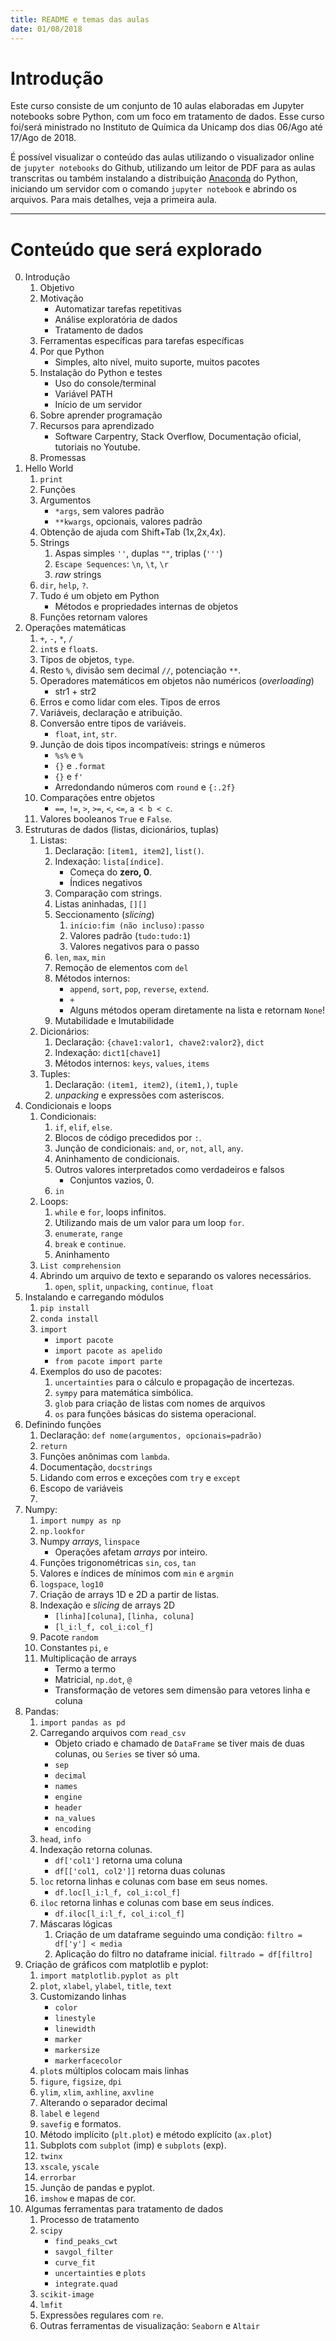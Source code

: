```yaml
---
title: README e temas das aulas
date: 01/08/2018
---
```


# Introdução

Este curso consiste de um conjunto de 10 aulas elaboradas em Jupyter notebooks sobre Python, com um foco em tratamento de dados. Esse curso foi/será ministrado no Instituto de Química da Unicamp dos dias 06/Ago até 17/Ago de 2018.

É possível visualizar o conteúdo das aulas utilizando o visualizador online de `jupyter notebooks` do Github, utilizando um leitor de PDF para as aulas transcritas ou também instalando a distribuição [Anaconda](https://www.anaconda.com/download/) do Python, iniciando um servidor com o comando `jupyter notebook` e abrindo os arquivos. Para mais detalhes, veja a primeira aula.

-----

# Conteúdo que será explorado

0. Introdução
	1. Objetivo
	2. Motivação
		* Automatizar tarefas repetitivas
		* Análise exploratória de dados
		* Tratamento de dados
	3. Ferramentas específicas para tarefas específicas
	4. Por que Python
		* Simples, alto nível, muito suporte, muitos pacotes
	5. Instalação do Python e testes
		* Uso do console/terminal
		* Variável PATH
		* Início de um servidor
	6. Sobre aprender programação
	7. Recursos para aprendizado
		* Software Carpentry, Stack Overflow, Documentação oficial, tutoriais no Youtube.
	8. Promessas
1. Hello World
	1. `print`
	2. Funções
	3. Argumentos
		* `*args`, sem valores padrão
		* `**kwargs`, opcionais, valores padrão
	4. Obtenção de ajuda com Shift+Tab (1x,2x,4x).
	5. Strings
		1. Aspas simples `''`, duplas `""`, triplas (`'''`)
		2. `Escape Sequences`: `\n`, `\t`, `\r`
		3. *raw* strings
	6. `dir`, `help`, `?`.
	7. Tudo é um objeto em Python
		* Métodos e propriedades internas de objetos
	9. Funções retornam valores
2. Operações matemáticas
	1. `+`, `-`, `*`, `/`
	2. `int`s e `float`s.
	3. Tipos de objetos, `type`.
	4. Resto `%`, divisão sem decimal `//`, potenciação `**`.
	5. Operadores matemáticos em objetos não numéricos (*overloading*)
		* str1 + str2
	6. Erros e como lidar com eles. Tipos de erros
	7. Variáveis, declaração e atribuição.
	8. Conversão entre tipos de variáveis.
		* `float`, `int`, `str`.
	9. Junção de dois tipos incompatíveis: strings e números
		* `%s%` e `%`
		* `{}` e `.format`
		* `{}` e `f'`
		* Arredondando números com `round` e `{:.2f}`
	10. Comparações entre objetos
		* `==`, `!=`, `>`, `>=`, `<`, `<=`, `a < b < c`.
	11. Valores booleanos `True` e `False`.
3. Estruturas de dados (listas, dicionários, tuplas)
	1. Listas:
		1. Declaração: `[item1, item2]`, `list()`.
		2. Indexação: `lista[índice]`.
			* Começa do **zero, 0**.
			* Índices negativos
		3. Comparação com strings.
		4. Listas aninhadas, `[][]`
		5. Seccionamento (*slicing*)
			1. `início:fim (não incluso):passo`
			2. Valores padrão (`tudo:tudo:1`)
			3. Valores negativos para o passo
        6. `len`, `max`, `min`
        7. Remoção de elementos com `del`
        8. Métodos internos:
            * `append`, `sort`, `pop`, `reverse`, `extend`.
            * `+`
            * Alguns métodos operam diretamente na lista e retornam `None`!
        9. Mutabilidade e Imutabilidade
    2. Dicionários:
        1. Declaração: `{chave1:valor1, chave2:valor2}`, `dict`
        2. Indexação: `dict1[chave1]`
        3. Métodos internos: `keys`, `values`, `items`
    3. Tuples:
        1. Declaração: `(item1, item2)`, `(item1,)`, `tuple`
        2. *unpacking* e expressões com asteriscos.
4. Condicionais e loops
    1. Condicionais: 
        1. `if`, `elif`, `else`.
        2. Blocos de código precedidos por `:`.
        3. Junção de condicionais: `and`, `or`, `not`, `all`, `any`.
        4. Aninhamento de condicionais.
        5. Outros valores interpretados como verdadeiros e falsos
            - Conjuntos vazios, 0.
        6. `in`
    2. Loops:
        1. `while` e `for`, loops infinitos.
        2. Utilizando mais de um valor para um loop `for`.
        3. `enumerate`, `range`
        4. `break` e `continue`.
        5. Aninhamento
    3. `List comprehension`
    4. Abrindo um arquivo de texto e separando os valores necessários.
        1. `open`, `split`, `unpacking`, `continue`, `float`
5. Instalando e carregando módulos
    1. `pip install`
    2. `conda install`
    3. `import`
        * `import pacote`
        * `import pacote as apelido`
        * `from pacote import parte`
    4. Exemplos do uso de pacotes:
        1. `uncertainties` para o cálculo e propagação de incertezas.
        2. `sympy` para matemática simbólica.
        3. `glob` para criação de listas com nomes de arquivos
        4. `os` para funções básicas do sistema operacional.
6. Definindo funções
    1. Declaração: `def nome(argumentos, opcionais=padrão)`
    2. `return`
    3. Funções anônimas com `lambda`.
    4. Documentação, `docstrings`
    5. Lidando com erros e exceções com `try` e `except`
    6. Escopo de variáveis
    7. 
7. Numpy:
    1. `import numpy as np`
    2. `np.lookfor`
    3. Numpy *arrays*, `linspace`
        * Operações afetam *arrays* por inteiro.
    4. Funções trigonométricas `sin`, `cos`, `tan`
    5. Valores e índices de mínimos com `min` e `argmin`
    6. `logspace`, `log10`
    7. Criação de arrays 1D e 2D a partir de listas.
    8. Indexação e *slicing* de arrays 2D
        * `[linha][coluna]`, `[linha, coluna]`
        * `[l_i:l_f, col_i:col_f]`
    9. Pacote `random`
    10. Constantes `pi`, `e`
    11. Multiplicação de arrays
        * Termo a termo
        * Matricial, `np.dot`, `@`
        * Transformação de vetores sem dimensão para vetores linha e coluna
8. Pandas:
    1. `import pandas as pd`
    2. Carregando arquivos com `read_csv`
        * Objeto criado e chamado de `DataFrame` se tiver mais de duas colunas, ou `Series` se tiver só uma.
        * `sep`
        * `decimal`
        * `names`
        * `engine`
        * `header`
        * `na_values`
        * `encoding`
    3. `head`, `info`
    4. Indexação retorna colunas.
        * `df['col1']` retorna uma coluna
        * `df[['col1, col2']]` retorna duas colunas
    5. `loc` retorna linhas e colunas com base em seus nomes.
        * `df.loc[l_i:l_f, col_i:col_f]`
    6. `iloc` retorna linhas e colunas com base em seus índices.
        * `df.iloc[l_i:l_f, col_i:col_f]`
    7. Máscaras lógicas
        1. Criação de um dataframe seguindo uma condição: `filtro = df['y'] < media`
        2. Aplicação do filtro no dataframe inicial. `filtrado = df[filtro]`
9. Criação de gráficos com matplotlib e pyplot:
    1. `import matplotlib.pyplot as plt`
    2. `plot`, `xlabel`, `ylabel`, `title`, `text`
    3. Customizando linhas
        * `color`
        * `linestyle`
        * `linewidth`
        * `marker`
        * `markersize`
        * `markerfacecolor`
    4. `plot`s múltiplos colocam mais linhas
    5. `figure`, `figsize`, `dpi`
    6. `ylim`, `xlim`, `axhline`, `axvline`
    7. Alterando o separador decimal
    8. `label` e `legend`
    9. `savefig` e formatos.
    10. Método implícito (`plt.plot`) e método explícito (`ax.plot`)
    11. Subplots com `subplot` (imp) e `subplots` (exp).
    12. `twinx`
    13. `xscale`, `yscale`
    14. `errorbar`
    15. Junção de pandas e pyplot.
    16. `imshow` e mapas de cor.
10. Algumas ferramentas para tratamento de dados
    1. Processo de tratamento
    2. `scipy`
        * `find_peaks_cwt`
        * `savgol_filter`
        * `curve_fit`
        * `uncertainties` e `plots`
        * `integrate.quad`
    2. `scikit-image`
    3. `lmfit`
    4. Expressões regulares com `re`.
    5. Outras ferramentas de visualização: `Seaborn` e `Altair`
